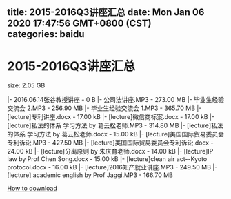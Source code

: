 
title: 2015-2016Q3讲座汇总
date: Mon Jan 06 2020 17:47:56 GMT+0800 (CST)    
categories: baidu
---

# 2015-2016Q3讲座汇总
size: 2.05 GB
 
 
|- 2016.06.14张谷教授讲座 - 0 B
|- 公司法讲座.MP3 - 273.00 MB
|- 毕业生经验交流会 2.MP3 - 256.90 MB
|- 毕业生经验交流会 1.MP3 - 365.70 MB
|- [lecture]专利讲座.docx - 17.00 kB
|- [lecture]微信商标案.docx - 17.00 kB
|- [lecture]私法的体系 学习方法 by 葛云松老师.MP3 - 314.80 MB
|- [lecture]私法的体系 学习方法 by 葛云松老师.docx - 15.00 kB
|- [lecture]美国国际贸易委员会专利诉讼.MP3 - 427.50 MB
|- [lecture]美国国际贸易委员会专利诉讼.docx - 24.00 kB
|- [lecture]分离原则 by 朱庆育老师.docx - 14.00 kB
|- [lecture]IP law by Prof Chen Song.docx - 15.00 kB
|- [lecture]clean air act--Kyoto protocol.docx - 16.00 kB
|- [lecture]2016知产就业讲座.MP3 - 249.50 MB
|- [lecture] academic english by Prof Jaggi.MP3 - 166.70 MB

[How to download](https://bpcam.bemobtrk.com/go/2ceec3aa-1ca2-46d6-b9ff-aaa5c184517c?jno=1503)